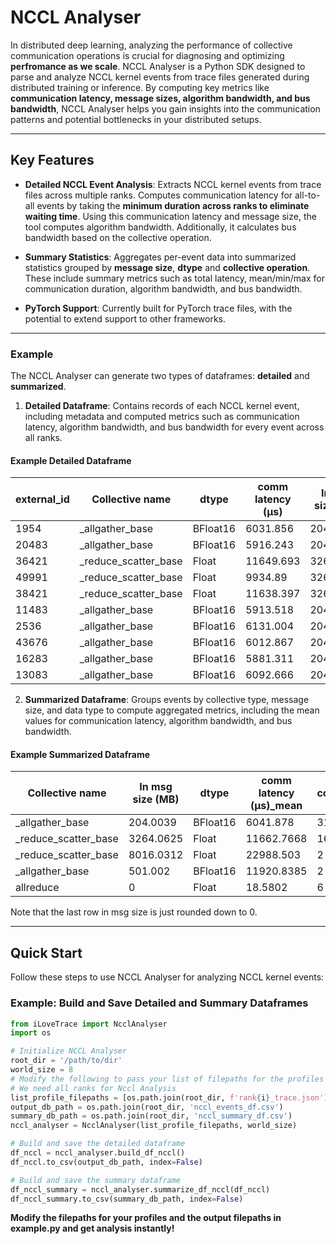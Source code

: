 # NCCL Analyser

In distributed deep learning, analyzing the performance of collective communication operations is crucial for diagnosing and optimizing **perfromance as we scale**. NCCL Analyser is a Python SDK designed to parse and analyze NCCL kernel events from trace files generated during distributed training or inference. By computing key metrics like **communication latency, message sizes, algorithm bandwidth, and bus bandwidth**, NCCL Analyser helps you gain insights into the communication patterns and potential bottlenecks in your distributed setups.

---

## Key Features

- **Detailed NCCL Event Analysis**: Extracts NCCL kernel events from trace files across multiple ranks. Computes communication latency for all-to-all events by taking the **minimum duration across ranks to eliminate waiting time**. Using this communication latency and message size, the tool computes algorithm bandwidth. Additionally, it calculates bus bandwidth based on the collective operation.

- **Summary Statistics**: Aggregates per-event data into summarized statistics grouped by **message size**, **dtype** and **collective operation**. These include summary metrics such as total latency, mean/min/max for communication duration, algorithm bandwidth, and bus bandwidth. 


- **PyTorch Support**: Currently built for PyTorch trace files, with the potential to extend support to other frameworks.

---

### Example

The NCCL Analyser can generate two types of dataframes: **detailed** and **summarized**.

1. **Detailed Dataframe**: Contains records of each NCCL kernel event, including metadata and computed metrics such as communication latency, algorithm bandwidth, and bus bandwidth for every event across all ranks.

#### Example Detailed Dataframe

| external_id | Collective name      | dtype    | comm latency (µs) | In msg size (MB) | algo bw (GB/s) | bus bw (GB/s) |
|-------------|----------------------|----------|-------------------|------------------|----------------|---------------|
| 1954        | _allgather_base       | BFloat16 | 6031.856          | 204.0039         | 33.0284        | 28.8999       |
| 20483       | _allgather_base       | BFloat16 | 5916.243          | 204.0039         | 33.6738        | 29.4646       |
| 36421       | _reduce_scatter_base  | Float    | 11649.693         | 3264.0625        | 273.6176       | 239.4154      |
| 49991       | _reduce_scatter_base  | Float    | 9934.89           | 3264.0625        | 320.8451       | 280.7395      |
| 38421       | _reduce_scatter_base  | Float    | 11638.397         | 3264.0625        | 273.8832       | 239.6478      |
| 11483       | _allgather_base       | BFloat16 | 5913.518          | 204.0039         | 33.6893        | 29.4782       |
| 2536        | _allgather_base       | BFloat16 | 6131.004          | 204.0039         | 32.4943        | 28.4325       |
| 43676       | _allgather_base       | BFloat16 | 6012.867          | 204.0039         | 33.1327        | 28.9911       |
| 16283       | _allgather_base       | BFloat16 | 5881.311          | 204.0039         | 33.8738        | 29.6396       |
| 13083       | _allgather_base       | BFloat16 | 6092.666          | 204.0039         | 32.6988        | 28.6114       |


2. **Summarized Dataframe**: Groups events by collective type, message size, and data type to compute aggregated metrics, including the mean values for communication latency, algorithm bandwidth, and bus bandwidth.

#### Example Summarized Dataframe

| Collective name      | In msg size (MB) | dtype    | comm latency (µs)_mean | count | Total latency (ms) | algo bw (GB/s)_mean | bus bw (GB/s)_mean |
|----------------------|------------------|----------|------------------------|-------|---------------------|---------------------|---------------------|
| _allgather_base      | 204.0039         | BFloat16 | 6041.878               | 318   | 1921.3172           | 33.0018             | 28.8766             |
| _reduce_scatter_base | 3264.0625        | Float    | 11662.7668             | 160   | 1866.0427           | 273.4303            | 239.2515            |
| _reduce_scatter_base | 8016.0312        | Float    | 22988.503              | 2     | 45.977              | 340.5255            | 297.9598            |
| _allgather_base      | 501.002          | BFloat16 | 11920.8385             | 2     | 23.8417             | 41.0427             | 35.9124             |
| allreduce            | 0                | Float    | 18.5802                | 6     | 0.1115              | 0.0002              | 0.0004              |

Note that the last row in msg size is just rounded down to 0. 


--- 

## Quick Start

Follow these steps to use NCCL Analyser for analyzing NCCL kernel events:

### Example: Build and Save Detailed and Summary Dataframes

```python
from iLoveTrace import NcclAnalyser
import os

# Initialize NCCL Analyser
root_dir = '/path/to/dir'
world_size = 8
# Modify the following to pass your list of filepaths for the profiles
# We need all ranks for Nccl Analysis
list_profile_filepaths = [os.path.join(root_dir, f'rank{i}_trace.json') for i in range(world_size)]
output_db_path = os.path.join(root_dir, 'nccl_events_df.csv')
summary_db_path = os.path.join(root_dir, 'nccl_summary_df.csv')
nccl_analyser = NcclAnalyser(list_profile_filepaths, world_size)

# Build and save the detailed dataframe
df_nccl = nccl_analyser.build_df_nccl()
df_nccl.to_csv(output_db_path, index=False)

# Build and save the summary dataframe
df_nccl_summary = nccl_analyser.summarize_df_nccl(df_nccl)
df_nccl_summary.to_csv(summary_db_path, index=False)
```
**Modify the filepaths for your profiles and the output filepaths in example.py and get analysis instantly!**

